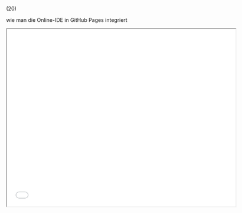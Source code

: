 (20)

wie man die Online-IDE in GitHub Pages integriert

<iframe src="Template.html" style="width:620px; height:480px; overflow:hidden"></iframe>
